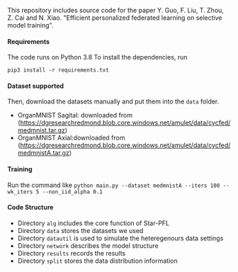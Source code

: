 This repository includes source code for the paper Y. Guo, F. Liu, T. Zhou, Z. Cai and N. Xiao. "Efficient personalized federated learning on selective model training".

#### Requirements

The code runs on Python 3.8 To install the dependencies, run
```
pip3 install -r requirements.txt
```

#### Dataset supported
Then, download the datasets manually and put them into the `data` folder.

- OrganMNIST Sagital: downloaded from (https://dgresearchredmond.blob.core.windows.net/amulet/data/cycfed/medmnist.tar.gz)
- OrganMNIST Axial:downloaded from (https://dgresearchredmond.blob.core.windows.net/amulet/data/cycfed/medmnistA.tar.gz)

#### Training
Run the command like `python main.py --dataset medmnistA --iters 100 --wk_iters 5 --non_iid_alpha 0.1`

#### Code Structure
- Directory `alg` includes the core function of Star-PFL
- Directory `data` stores the datasets we used
- Directory `datautil` is used to simulate the heteregenours data settings
- Directory `network` describes the model structure
- Directory `results` records the results
- Directory `split` stores the data distribution information

